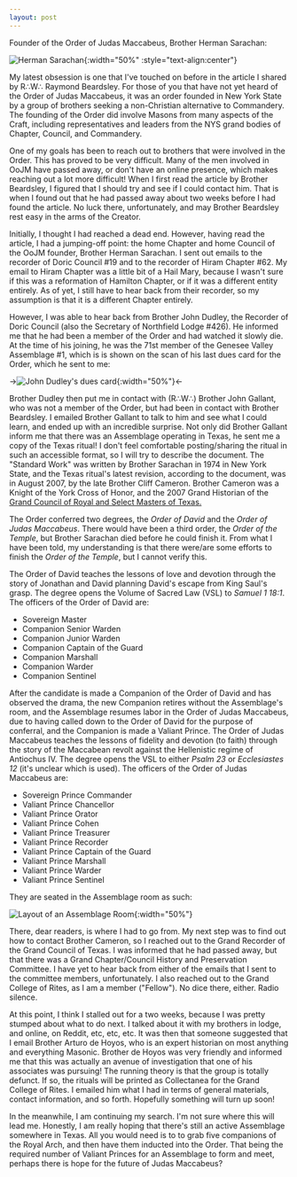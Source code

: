 ```yaml
---
layout: post
---
```

[sarachan]: /assets/images/2017-02-20-the-quest-for-judas-maccabeus-sarachan.jpg
[layout]: /assets/images/2017-02-20-the-quest-for-judas-maccabeus-layout.PNG
[dues card]: /assets/images/2017-02-20-the-quest-for-judas-maccabeus-dues-card.PNG

Founder of the Order of Judas Maccabeus, Brother Herman Sarachan:

![Herman Sarachan][sarachan]{:width="50%" :style="text-align:center"}

My latest obsession is one that I've touched on before in the article I shared by R∴W∴ Raymond Beardsley. For those of you that have not yet heard of the Order of Judas Maccabeus, it was an order founded in New York State by a group of brothers seeking a non-Christian alternative to Commandery. The founding of the Order did involve Masons from many aspects of the Craft, including representatives and leaders from the NYS grand bodies of Chapter, Council, and Commandery.

One of my goals has been to reach out to brothers that were involved in the Order. This has proved to be very difficult. Many of the men involved in OoJM have passed away, or don't have an online presence, which makes reaching out a lot more difficult! When I first read the article by Brother Beardsley, I figured that I should try and see if I could contact him. That is when I found out that he had passed away about two weeks before I had found the article. No luck there, unfortunately, and may Brother Beardsley rest easy in the arms of the Creator.

Initially, I thought I had reached a dead end. However, having read the article, I had a jumping-off point: the home Chapter and home Council of the OoJM founder, Brother Herman Sarachan. I sent out emails to the recorder of Doric Council #19 and to the recorder of Hiram Chapter #62. My email to Hiram Chapter was a little bit of a Hail Mary, because I wasn't sure if this was a reformation of Hamilton Chapter, or if it was a different entity entirely. As of yet, I still have to hear back from their recorder, so my assumption is that it is a different Chapter entirely.

However, I was able to hear back from Brother John Dudley, the Recorder of Doric Council (also the Secretary of Northfield Lodge #426). He informed me that he had been a member of the Order and had watched it slowly die. At the time of his joining, he was the 71st member of the Genesee Valley Assemblage #1, which is is shown on the scan of his last dues card for the Order, which he sent to me:

->![John Dudley's dues card][dues card]{:width="50%"}<-

Brother Dudley then put me in contact with (R∴W∴) Brother John Gallant, who was not a member of the Order, but had been in contact with Brother Beardsley. I emailed Brother Gallant to talk to him and see what I could learn, and ended up with an incredible surprise. Not only did Brother Gallant inform me that there was an Assemblage operating in Texas, he sent me a copy of the Texas ritual! I don't feel comfortable posting/sharing the ritual in such an accessible format, so I will try to describe the document. The "Standard Work" was written by Brother Sarachan in 1974 in New York State, and the Texas ritual's latest revision, according to the document, was in August 2007, by the late Brother Cliff Cameron. Brother Cameron was a Knight of the York Cross of Honor, and the 2007 Grand Historian of the [Grand Council of Royal and Select Masters of Texas.](http://www.yorkritetexas.org/council/)

The Order conferred two degrees, the *Order of David* and the *Order of Judas Maccabeus*. There would have been a third order, the *Order of the Temple*, but Brother Sarachan died before he could finish it. From what I have been told, my understanding is that there were/are some efforts to finish the *Order of the Temple*, but I cannot verify this.

The Order of David teaches the lessons of love and devotion through the story of Jonathan and David planning David's escape from King Saul's grasp. The degree opens the Volume of Sacred Law (VSL) to *Samuel 1 18:1*. The officers of the Order of David are:
* Sovereign Master
* Companion Senior Warden
* Companion Junior Warden
* Companion Captain of the Guard
* Companion Marshall
* Companion Warder
* Companion Sentinel

After the candidate is made a Companion of the Order of David and has observed the drama, the new Companion retires without the Assemblage's room, and the Assemblage resumes labor in the Order of Judas Maccabeus, due to having called down to the Order of David for the purpose of conferral, and the Companion is made a Valiant Prince. The Order of Judas Maccabeus teaches the lessons of fidelity and devotion (to faith) through the story of the Maccabean revolt against the Hellenistic regime of Antiochus IV. The degree opens the VSL to either *Psalm 23* or *Ecclesiastes 12* (it's unclear which is used). The officers of the Order of Judas Maccabeus are:
* Sovereign Prince Commander
* Valiant Prince Chancellor
* Valiant Prince Orator
* Valiant Prince Cohen
* Valiant Prince Treasurer
* Valiant Prince Recorder
* Valiant Prince Captain of the Guard
* Valiant Prince Marshall
* Valiant Prince Warder
* Valiant Prince Sentinel

They are seated in the Assemblage room as such:

![Layout of an Assemblage Room][layout]{:width="50%"}

There, dear readers, is where I had to go from. My next step was to find out how to contact Brother Cameron, so I reached out to the Grand Recorder of the Grand Council of Texas. I was informed that he had passed away, but that there was a Grand Chapter/Council History and Preservation Committee. I have yet to hear back from either of the emails that I sent to the committee members, unfortunately. I also reached out to the Grand College of Rites, as I am a member ("Fellow"). No dice there, either. Radio silence.

At this point, I think I stalled out for a two weeks, because I was pretty stumped about what to do next. I talked about it with my brothers in lodge, and online, on Reddit, etc, etc, etc. It was then that someone suggested that I email Brother Arturo de Hoyos, who is an expert historian on most anything and everything Masonic. Brother de Hoyos was very friendly and informed me that this was actually an avenue of investigation that one of his associates was pursuing! The running theory is that the group is totally defunct. If so, the rituals will be printed as Collectanea for the Grand College of Rites. I emailed him what I had in terms of general materials, contact information, and so forth. Hopefully something will turn up soon!

In the meanwhile, I am continuing my search. I'm not sure where this will lead me. Honestly, I am really hoping that there's still an active Assemblage somewhere in Texas. All you would need is to to grab five companions of the Royal Arch, and then have them inducted into the Order. That being the required number of Valiant Princes for an Assemblage to form and meet, perhaps there is hope for the future of Judas Maccabeus?

